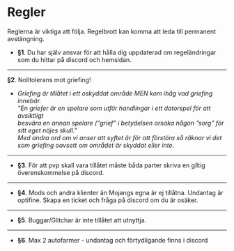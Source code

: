 # Regler
Reglerna är viktiga att följa. Regelbrott kan komma att leda till permanent avstängning.

* **§1**. Du har själv ansvar för att hålla dig uppdaterad om regeländringar som du hittar på discord och hemsidan.
---
**§2**. Nolltolerans mot griefing! 
* *Griefing är tillåtet i ett oskyddat område MEN kom ihåg vad griefing innebär.  
"En griefer är en spelare som utför handlingar i ett datorspel för att avsiktligt  
besvära en annan spelare ("grief" i betydelsen orsaka någon ”sorg” för sitt eget nöjes skull."  
Med andra ord om vi anser att syftet är för att förstöra så räknar vi det som griefing oavsett om området är skyddat eller inte.*
---
* **§3**. För att pvp skall vara tillåtet måste båda parter skriva en giltig överenskommelse på discord. 
---
* **§4**. Mods och andra klienter än Mojangs egna är ej tillåtna. Undantag är optifine. Skapa en ticket och fråga på discord om du är osäker.
---
* **§5**. Buggar/Glitchar är inte tillåtet att utnyttja.
---
* **§6**. Max 2 autofarmer - undantag och förtydligande finns i discord